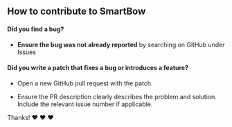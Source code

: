 ## How to contribute to SmartBow

#### **Did you find a bug?**

* **Ensure the bug was not already reported** by searching on GitHub under Issues

#### **Did you write a patch that fixes a bug or introduces a feature?**

* Open a new GitHub pull request with the patch.

* Ensure the PR description clearly describes the problem and solution. Include the relevant issue number if applicable.

Thanks! :heart: :heart: :heart:

